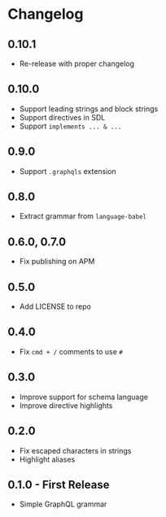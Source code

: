# Changelog

## 0.10.1

* Re-release with proper changelog

## 0.10.0

* Support leading strings and block strings
* Support directives in SDL
* Support `implements ... & ...`

## 0.9.0

* Support `.graphqls` extension

## 0.8.0

* Extract grammar from `language-babel`

## 0.6.0, 0.7.0

* Fix publishing on APM

## 0.5.0

* Add LICENSE to repo

## 0.4.0

* Fix `cmd + /` comments to use `#`

## 0.3.0

* Improve support for schema language
* Improve directive highlights

## 0.2.0

* Fix escaped characters in strings
* Highlight aliases

## 0.1.0 - First Release
* Simple GraphQL grammar
